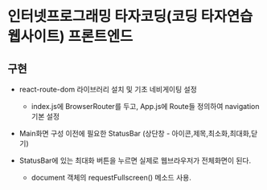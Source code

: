 # 인터넷프로그래밍 타자코딩(코딩 타자연습 웹사이트) 프론트엔드
## 구현
- react-route-dom 라이브러리 설치 및 기초 네비게이팅 설정
    - index.js에 BrowserRouter를 두고, App.js에 Route들 정의하여 navigation 기본 설정
- Main화면 구성 이전에 필요한 StatusBar (상단창 - 아이콘,제목,최소화,최대화,닫기)

- StatusBar에 있는 최대화 버튼을 누르면 실제로 웹브라우저가 전체화면이 된다. 
    - document 객체의 requestFullscreen() 메소드 사용.

